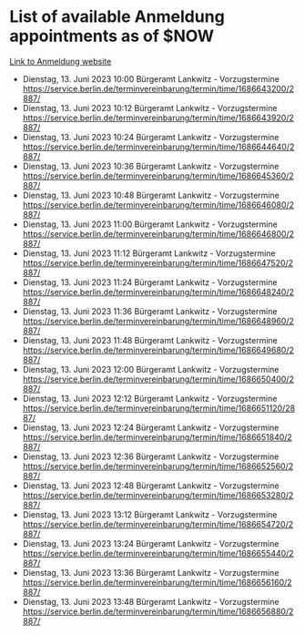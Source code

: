 # List of available Anmeldung appointments as of $NOW
[Link to Anmeldung website](https://service.berlin.de/terminvereinbarung/termin/tag.php?termin=1&anliegen[]=120686&dienstleisterlist=122210,122217,327316,122219,327312,122227,327314,122231,327346,122243,327348,122254,122252,329742,122260,329745,122262,329748,122271,327278,122273,327274,122277,327276,330436,122280,327294,122282,327290,122284,327292,122291,327270,122285,327266,122286,327264,122296,327268,150230,329760,122297,327286,122294,327284,122312,329763,122314,329775,122304,327330,122311,327334,122309,327332,317869,122281,327352,122279,329772,122283,122276,327324,122274,327326,122267,329766,122246,327318,122251,327320,122257,327322,122208,327298,122226,327300&herkunft=http%3A%2F%2Fservice.berlin.de%2Fdienstleistung%2F120686%2F)
- Dienstag, 13. Juni 2023 10:00 Bürgeramt Lankwitz - Vorzugstermine https://service.berlin.de/terminvereinbarung/termin/time/1686643200/2887/
- Dienstag, 13. Juni 2023 10:12 Bürgeramt Lankwitz - Vorzugstermine https://service.berlin.de/terminvereinbarung/termin/time/1686643920/2887/
- Dienstag, 13. Juni 2023 10:24 Bürgeramt Lankwitz - Vorzugstermine https://service.berlin.de/terminvereinbarung/termin/time/1686644640/2887/
- Dienstag, 13. Juni 2023 10:36 Bürgeramt Lankwitz - Vorzugstermine https://service.berlin.de/terminvereinbarung/termin/time/1686645360/2887/
- Dienstag, 13. Juni 2023 10:48 Bürgeramt Lankwitz - Vorzugstermine https://service.berlin.de/terminvereinbarung/termin/time/1686646080/2887/
- Dienstag, 13. Juni 2023 11:00 Bürgeramt Lankwitz - Vorzugstermine https://service.berlin.de/terminvereinbarung/termin/time/1686646800/2887/
- Dienstag, 13. Juni 2023 11:12 Bürgeramt Lankwitz - Vorzugstermine https://service.berlin.de/terminvereinbarung/termin/time/1686647520/2887/
- Dienstag, 13. Juni 2023 11:24 Bürgeramt Lankwitz - Vorzugstermine https://service.berlin.de/terminvereinbarung/termin/time/1686648240/2887/
- Dienstag, 13. Juni 2023 11:36 Bürgeramt Lankwitz - Vorzugstermine https://service.berlin.de/terminvereinbarung/termin/time/1686648960/2887/
- Dienstag, 13. Juni 2023 11:48 Bürgeramt Lankwitz - Vorzugstermine https://service.berlin.de/terminvereinbarung/termin/time/1686649680/2887/
- Dienstag, 13. Juni 2023 12:00 Bürgeramt Lankwitz - Vorzugstermine https://service.berlin.de/terminvereinbarung/termin/time/1686650400/2887/
- Dienstag, 13. Juni 2023 12:12 Bürgeramt Lankwitz - Vorzugstermine https://service.berlin.de/terminvereinbarung/termin/time/1686651120/2887/
- Dienstag, 13. Juni 2023 12:24 Bürgeramt Lankwitz - Vorzugstermine https://service.berlin.de/terminvereinbarung/termin/time/1686651840/2887/
- Dienstag, 13. Juni 2023 12:36 Bürgeramt Lankwitz - Vorzugstermine https://service.berlin.de/terminvereinbarung/termin/time/1686652560/2887/
- Dienstag, 13. Juni 2023 12:48 Bürgeramt Lankwitz - Vorzugstermine https://service.berlin.de/terminvereinbarung/termin/time/1686653280/2887/
- Dienstag, 13. Juni 2023 13:12 Bürgeramt Lankwitz - Vorzugstermine https://service.berlin.de/terminvereinbarung/termin/time/1686654720/2887/
- Dienstag, 13. Juni 2023 13:24 Bürgeramt Lankwitz - Vorzugstermine https://service.berlin.de/terminvereinbarung/termin/time/1686655440/2887/
- Dienstag, 13. Juni 2023 13:36 Bürgeramt Lankwitz - Vorzugstermine https://service.berlin.de/terminvereinbarung/termin/time/1686656160/2887/
- Dienstag, 13. Juni 2023 13:48 Bürgeramt Lankwitz - Vorzugstermine https://service.berlin.de/terminvereinbarung/termin/time/1686656880/2887/
